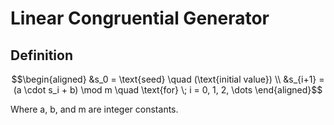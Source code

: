 # Linear Congruential Generator

## Definition
```math
\begin{aligned}
&s_0 = \text{seed} \quad (\text{initial value}) \\
&s_{i+1} = (a \cdot s_i + b) \mod m \quad \text{for} \; i = 0, 1, 2, \dots
\end{aligned}
```
Where a, b, and m are integer constants.